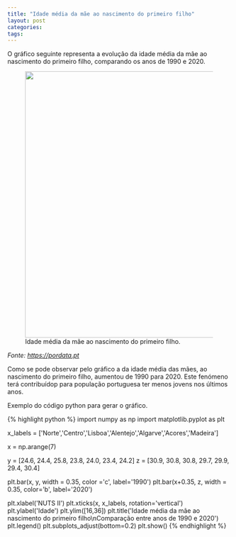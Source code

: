 ```yaml
---
title: "Idade média da mãe ao nascimento do primeiro filho"
layout: post
categories: 
tags: 
---
```


O gráfico seguinte representa a evolução da idade média da mãe ao nascimento do primeiro filho, comparando os anos de 1990 e 2020.

<figure>
<img  src="/1P/assets/Figure_1.png"  width="600"/>
<figcaption>Idade média da mãe ao nascimento do primeiro filho.</figcaption>
</figure>

*Fonte: <https://pordata.pt>*

Como se pode observar pelo gráfico a da idade média das mães, ao nascimento do primeiro filho, aumentou de 1990 para 2020. Este fenómeno terá contribuídop para população portuguesa ter menos jovens nos últimos anos.

Exemplo do código python para gerar o gráfico.

{% highlight python %}
import numpy as np
import matplotlib.pyplot as plt

x_labels = ['Norte','Centro','Lisboa','Alentejo','Algarve','Acores','Madeira']

x = np.arange(7)

y = [24.6, 24.4, 25.8, 23.8, 24.0, 23.4, 24.2]
z = [30.9, 30.8, 30.8, 29.7, 29.9, 29.4, 30.4]

plt.bar(x, y, width = 0.35, color ='c', label='1990')
plt.bar(x+0.35, z, width = 0.35, color='b', label='2020')

plt.xlabel('NUTS II')
plt.xticks(x, x_labels, rotation='vertical')
plt.ylabel('Idade')
plt.ylim([16,36])
plt.title('Idade média da mãe ao nascimento do primeiro filho\nComparação entre anos de 1990 e 2020')
plt.legend()
plt.subplots_adjust(bottom=0.2)
plt.show()
{% endhighlight %}
